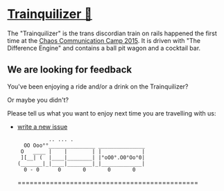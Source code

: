 # [Trainquilizer 🚂](http://trainqulilizer.github.io/)

The "Trainquilizer" is the trans discordian train on rails happened the first time at the [Chaos Communication Camp 2015](https://events.ccc.de/camp/2015/wiki/Main_Page). It is driven with "The Difference Engine" and contains a ball pit wagon and a cocktail bar.

## We are looking for feedback

You've been enjoying a ride and/or a drink on the Trainquilizer?

Or maybe you didn't?

Please tell us what you want to enjoy next time you are travelling with us:

- [write a new issue](https://github.com/Trainqulilizer/Trainquilizer/issues/new)

                .. ... .
        OO Ooo°°_______________ _______________
       O   ____ |    |        | |             |
       ][__| (  |____|________| |°oO0°.O0°Oo°0|
      (_______|_|____|________|_|_____________|
        0 - 0      0       0       0       0
    =============================================